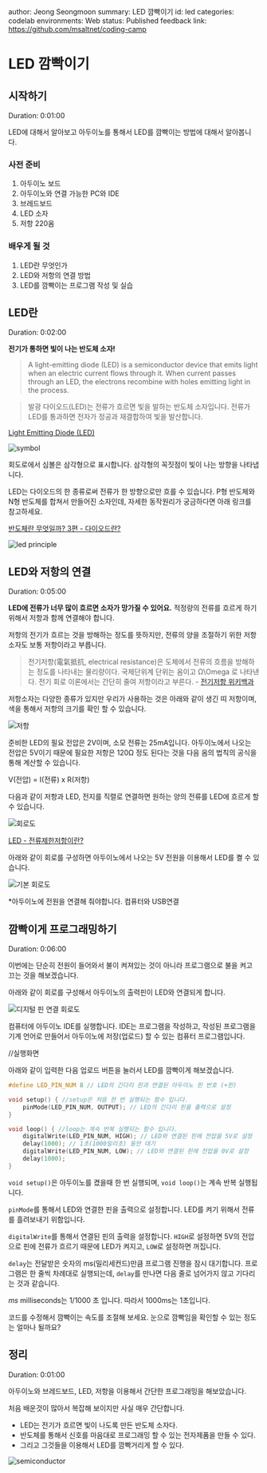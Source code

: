 author: Jeong Seongmoon
summary: LED 깜빡이기
id: led
categories: codelab
environments: Web
status: Published
feedback link: https://github.com/msaltnet/coding-camp

# LED 깜빡이기

## 시작하기
Duration: 0:01:00

LED에 대해서 알아보고 아두이노를 통해서 LED를 깜빡이는 방법에 대해서 알아봅니다.

### 사전 준비
1. 아두이노 보드
1. 아두이노와 연결 가능한 PC와 IDE
1. 브레드보드
1. LED 소자
1. 저항 220옴

### 배우게 될 것
1. LED란 무엇인가
1. LED와 저항의 연결 방법
1. LED를 깜빡이는 프로그램 작성 및 실습

## LED란
Duration: 0:02:00

**전기가 통하면 빛이 나는 반도체 소자!**

> A light-emitting diode (LED) is a semiconductor device that emits light when an electric current flows through it. When current passes through an LED, the electrons recombine with holes emitting light in the process.

> 발광 다이오드(LED)는 전류가 흐르면 빛을 발하는 반도체 소자입니다. 전류가 LED를 통과하면 전자가 정공과 재결합하여 빛을 발산합니다.

[Light Emitting Diode (LED)](https://byjus.com/physics/light-emitting-diode/#:~:text=Asked%20Questions%20%E2%80%93%20FAQs-,What%20is%20LED%3F,emitting%20light%20in%20the%20process)

![symbol](./img/Light-Emitting-Diode-1.png)

회도로에서 심볼은 삼각형으로 표시합니다. 삼각형의 꼭짓점이 빛이 나는 방향을 나타냅니다.

LED는 다이오드의 한 종류로써 전류가 한 방향으로만 흐를 수 있습니다. P형 반도체와 N형 반도체를 합쳐서 만들어진 소자인데, 자세한 동작원리가 궁금하다면 아래 링크를 참고하세요.

[반도체란 무엇일까? 3편 - 다이오드란?](https://blog.naver.com/PostView.naver?blogId=jamduino&logNo=220917730997)

![led principle](./img/Light-Emitting-Diode-4-1.png)

## LED와 저항의 연결
Duration: 0:05:00

**LED에 전류가 너무 많이 흐르면 소자가 망가질 수 있어요.** 적정량의 전류를 흐르게 하기 위해서 저항과 함께 연결해야 합니다.

저항의 전기가 흐르는 것을 방해하는 정도를 뜻하지만, 전류의 양을 조절하기 위한 저항소자도 보통 저항이라고 부릅니다.

> 전기저항(電氣抵抗, electrical resistance)은 도체에서 전류의 흐름을 방해하는 정도를 나타내는 물리량이다. 국제단위계 단위는 옴이고 
Ω\Omega 로 나타낸다. 전기 회로 이론에서는 간단히 줄여 저항이라고 부른다. - [전기저항 위키백과](https://ko.wikipedia.org/wiki/%EC%A0%84%EA%B8%B0%EC%A0%80%ED%95%AD)

저항소자는 다양한 종류가 있지만 우리가 사용하는 것은 아래와 같이 생긴 띠 저항이며, 색을 통해서 저항의 크기를 확인 할 수 있습니다.

![저항](./img/23638F4C57CF94170F.png)

준비한 LED의 필요 전압은 2V이며, 소모 전류는 25mA입니다. 아두이노에서 나오는 전압은 5V이기 때문에 필요한 저항은 120Ω 정도 된다는 것을 다음 옴의 법칙의 공식을 통해 계산할 수 있습니다.

V(전압) = I(전류) x R(저항)

다음과 같이 저항과 LED, 전지를 직렬로 연결하면 원하는 양의 전류를 LED에 흐르게 할 수 있습니다.

![회로도](./img/led-circuit.png)

[LED - 전류제한저항이란?](https://blog.naver.com/NBlogTop.naver?isHttpsRedirect=true&blogId=jamduino&Redirect=Dlog&Qs=/jamduino/220822597063)

아래와 같이 회로를 구성하면 아두이노에서 나오는 5V 전원을 이용해서 LED를 켤 수 있습니다.

![기본 회로도](./img/led-simple.png)

*아두이노에 전원을 연결해 줘야합니다. 컴퓨터와 USB연결

## 깜빡이게 프로그래밍하기
Duration: 0:06:00

이번에는 단순히 전원이 들어와서 불이 켜져있는 것이 아니라 프로그램으로 불을 켜고 끄는 것을 해보겠습니다.

아래와 같이 회로를 구성해서 아두이노의 출력핀이 LED와 연결되게 합니다.

![디지털 핀 연결 회로도](./img/led-blink.png)

컴퓨터에 아두이노 IDE를 실행합니다. IDE는 프로그램을 작성하고, 작성된 프로그램을 기계 언어로 만들어서 아두이노에 저장(업로드) 할 수 있는 컴퓨터 프로그램입니다.

//실행화면

아래와 같이 입력한 다음 업로드 버튼을 눌러서 LED를 깜빡이게 해보겠습니다.

```c
#define LED_PIN_NUM 8 // LED의 긴다리 핀과 연결된 아두이노 핀 번호 (+핀)

void setup() { //setup은 처음 한 번 실행되는 함수 입니다.
    pinMode(LED_PIN_NUM, OUTPUT); // LED의 긴다리 핀을 출력으로 설정
}

void loop() { //loop는 계속 반복 실행되는 함수 입니다.
    digitalWrite(LED_PIN_NUM, HIGH); // LED와 연결된 핀에 전압을 5V로 설정
    delay(1000); // 1초(1000밀리초) 동안 대기
    digitalWrite(LED_PIN_NUM, LOW); // LED와 연결된 핀에 전압을 0V로 설정
    delay(1000);
}
```

`void setup()`은 아두이노를 켰을때 한 번 실행되며, `void loop()`는 계속 반복 실행됩니다.

`pinMode`를 통해서 LED와 연결한 핀을 출력으로 설정합니다. LED를 켜기 위해서 전류를 흘려보내기 위함입니다.

`digitalWrite`를 통해서 연결된 핀의 출력을 설정합니다. `HIGH`로 설정하면 5V의 전압으로 핀에 전류가 흐르기 때문에 LED가 켜지고, `LOW`로 설정하면 꺼집니다.

`delay`는 전달받은 숫자의 ms(밀리세컨드)만큼 프로그램 진행을 잠시 대기합니다. 프로그램은 한 줄씩 차례대로 실행되는데, `delay`를 만나면 다음 줄로 넘어가지 않고 기다리는 것과 같습니다.

*ms* milliseconds는 1/1000 초 입니다. 따라서 1000ms는 1초입니다.

<aside class="positive">
코드를 수정해서 깜빡이는 속도를 조절해 보세요. 눈으로 깜빡임을 확인할 수 있는 정도는 얼마나 될까요?
</aside>

## 정리
Duration: 0:01:00

아두이노와 브레드보드, LED, 저항을 이용해서 간단한 프로그래밍을 해보았습니다.

처음 배운것이 많아서 복잡해 보이지만 사실 매우 간단합니다.

- LED는 전기가 흐르면 빛이 나도록 만든 반도체 소자다.
- 반도체를 통해서 신호를 마음대로 프로그래밍 할 수 있는 전자제품을 만들 수 있다.
- 그리고 그것들을 이용해서 LED를 깜빡거리게 할 수 있다.

![semiconductor](./img/samsung-semi.png)
